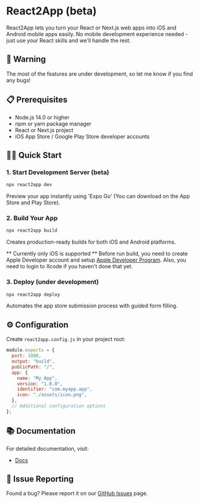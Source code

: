 # React2App (beta)

React2App lets you turn your React or Next.js web apps into iOS and Android mobile apps easily.
No mobile development experience needed - just use your React skills and we'll handle the rest.

## 🚧 Warning

The most of the features are under development, so let me know if you find any bugs!

## 📋 Prerequisites

- Node.js 14.0 or higher
- npm or yarn package manager
- React or Next.js project
- iOS App Store / Google Play Store developer accounts

## 🏃‍♂️ Quick Start

### 1. Start Development Server (beta)

```bash
npx react2app dev
```

Preview your app instantly using 'Expo Go' (You can download on the App Store and Play Store).

### 2. Build Your App

```bash
npx react2app build
```

Creates production-ready builds for both iOS and Android platforms.

** Currently only iOS is supported **
Before run build, you need to create Apple Developer account and setup [Apple Developer Program](https://developer.apple.com/programs/). Also, you need to login to Xcode if you haven't done that yet.

### 3. Deploy (under development)

```bash
npx react2app deploy
```

Automates the app store submission process with guided form filling.

## ⚙️ Configuration

Create `react2app.config.js` in your project root:

```javascript
module.exports = {
  port: 3000,
  output: "build",
  publicPath: "/",
  app: {
    name: "My App",
    version: "1.0.0",
    identifier: "com.myapp.app",
    icon: "./assets/icon.png",
  },
  // Additional configuration options
};
```

## 📚 Documentation

For detailed documentation, visit:

- [Docs](https://react2app.com/docs)

## 🐛 Issue Reporting

Found a bug? Please report it on our [GitHub Issues](https://github.com/donadojs/react2app/issues) page.
